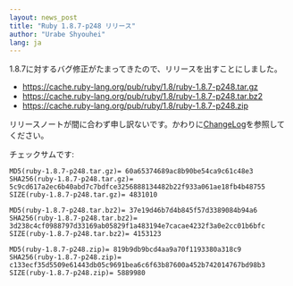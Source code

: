 ```yaml
---
layout: news_post
title: "Ruby 1.8.7-p248 リリース"
author: "Urabe Shyouhei"
lang: ja
---
```


1\.8.7に対するバグ修正がたまってきたので、リリースを出すことにしました。

* https://cache.ruby-lang.org/pub/ruby/1.8/ruby-1.8.7-p248.tar.gz
* https://cache.ruby-lang.org/pub/ruby/1.8/ruby-1.8.7-p248.tar.bz2
* https://cache.ruby-lang.org/pub/ruby/1.8/ruby-1.8.7-p248.zip

リリースノートが間に合わず申し訳ないです。かわりに[ChangeLog][1]を参照してください。

チェックサムです:

    MD5(ruby-1.8.7-p248.tar.gz)= 60a65374689ac8b90be54ca9c61c48e3
    SHA256(ruby-1.8.7-p248.tar.gz)= 5c9cd617a2ec6b40abd7c7bdfce3256888134482b22f933a061ae18fb4b48755
    SIZE(ruby-1.8.7-p248.tar.gz)= 4831010

    MD5(ruby-1.8.7-p248.tar.bz2)= 37e19d46b7d4b845f57d3389084b94a6
    SHA256(ruby-1.8.7-p248.tar.bz2)= 3d238c4cf0988797d33169ab05829f1a483194e7cacae4232f3a0e2cc01b6bfc
    SIZE(ruby-1.8.7-p248.tar.bz2)= 4153123

    MD5(ruby-1.8.7-p248.zip)= 819b9db9bcd4aa9a70f1193380a318c9
    SHA256(ruby-1.8.7-p248.zip)= c133ecf35d5509e61443db05c9691bea6c6f63b87600a452b742014767bd98b3
    SIZE(ruby-1.8.7-p248.zip)= 5889980



[1]: https://svn.ruby-lang.org/cgi-bin/viewvc.cgi/tags/v1_8_7_248/ChangeLog
